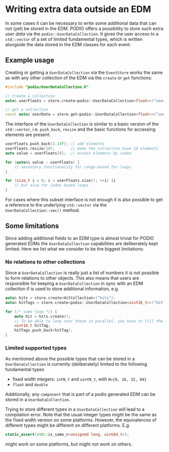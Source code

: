# Writing extra data outside an EDM
In some cases it can be necessary to write some additional data that can not
(yet) be stored in the EDM. PODIO offers a possibility to store such extra *user
data* via the `podio::UserDataCollection`. It gives the user access to a
`std::vector` of a set of limited fundamental types, which is written alongside
the data stored in the EDM classes for each event.

## Example usage
Creating or getting a `UserDataCollection` via the `EventStore` works the same
as with any other collection of the EDM via the `create` or `get` functions:

```cpp
#include "podio/UserDataCollection.h"

// Create a collection
auto& userFloats = store.create<podio::UserDataCollection<float>>("userFloats");

// get a collection
const auto& userData = store.get<podio::UserDataCollection<float>>("userFloats");
```

The interface of the `UserDataCollection` is similar to a basic version of the
`std::vector`, i.e. `push_back`, `resize` and the basic functions for accessing
elements are present:

```cpp
userFloats.push_back(3.14f); // add elements
userFloats.resize(10);       // make the collection have 10 elements
auto value = userFloats[0];  // access elements by index

for (auto&& value : userFloats) {
    // necessary functionality for range-based for-loops
}

for (size_t i = 0; i < userFloats.size(); ++i) {i
    // but also for index based loops
}
```

For cases where this subset interface is not enough it is also possible to get a
reference to the underlying `std::vector` via the `UserDataCollection::vec()`
method.

## Some limitations
Since adding additional fields to an EDM type is almost trivial for PODIO
generated EDMs the `UserDataCollection` capabilities are deliberately kept
limited. Here we list what we consider to be the biggest limitations:

### No relations to other collections
Since a `UserDataCollection` is really just a list of numbers it is not possible
to form relations to other objects. This also means that users are responsible
for keeping a `UserDataCollection` in sync with an EDM collection if is used to
store additional information, e.g.
```cpp
auto& hits = store.create<HitCollection>("hits");
auto& hitTags = store.create<podio::UserDataCollection<uint16_t>>("hitTags");

for (/* some loop */) {
    auto hit = hits.create();
    // To be able to loop over these in parallel, you have to fill the user data manually
    uint16_t hitTag;
    hitTags.push_back(hitTag);
}
```

### Limited supported types
As mentioned above the possible types that can be stored in a
`UserDataCollection` is currently (deliberately) limited to the following
fundamental types

- fixed width integers: `intN_t` and `uintN_t`, with `N={8, 16, 32, 64}`
- `float` and `double`

Additionally, any `component` that is part of a podio generated EDM can be
stored in a `UserDataCollection`.

Trying to store different types in a `UserDataCollection` will lead to a
compilation error. Note that the usual integer types might be the same as the
fixed width version on some platforms. However, the equivalences of different
types might be different on different platforms. E.g.
```cpp
static_assert(std::is_same_v<unsigned long, uint64_t>);
```
might work on some platforms, but might not work on others.
